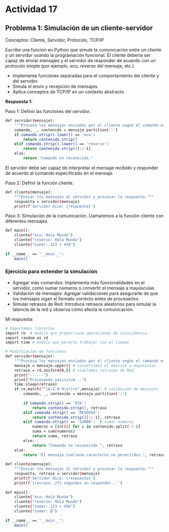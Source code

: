 # Actividad 17

## Problema 1: Simulación de un cliente-servidor

Conceptos: Cliente, Servidor, Protocolo, TCP/IP

Escribe una función en Python que simule la comunicación entre un cliente y un servidor usando la programación funcional. El cliente debería ser capaz de enviar mensajes y el servidor de responder de acuerdo con un protocolo simple (por ejemplo, eco, reverso del mensaje, etc.).

+ Implementa funciones separadas para el comportamiento del cliente y del servidor.
+ Simula el envío y recepción de mensajes.
+ Aplica conceptos de TCP/IP en un contexto abstracto.

**Respuesta 1:**

Paso 1: Definir las funciones del servidor.

```bash
def servidor(mensaje):
    """Procesa los mensajes enviados por el cliente según el comando especificado."""
    comando, _, contenido = mensaje.partition(':')
    if comando.strip().lower() == 'eco':
        return contenido.strip()
    elif comando.strip().lower() == 'reverso':
        return contenido.strip()[::-1]
    else:
        return "Comando no reconocido."
```
El servidor debe ser capaz de interpretar el mensaje recibido y responder de acuerdo al comando especificado en el mensaje.

Paso 2: Definir la función cliente.

```bash
def cliente(mensaje):
    """Enviar los mensajes al servidor y procesar la respuesta."""
    respuesta = servidor(mensaje)
    print(f'Servidor dice: {respuesta}')
```

Paso 3: Simulación de la comunicación. Llamaremos a la función cliente con diferentes mensajes.

```bash
def main():
    cliente("eco: Hola Mundo")
    cliente("reverso: Hola Mundo")
    cliente("sumar: 123 + 456")
    
if __name__ == "__main__":
    main()
```

### Ejercicio para extender la simulación
+ Agregar más comandos: Implementa más funcionalidades en el servidor, como sumar números o convertir el mensaje a mayúsculas.
+ Validación de mensajes: Agregar validaciones para asegurarte de que los mensajes sigan el formato correcto antes de procesarlos.
+ Simular retrasos de Red: Introduce retrasos aleatorios para simular la latencia de la red y observa cómo afecta la comunicación. 

Mi respuesta:

```bash
# Importamos librerías
import re  # módulo que proporciona operaciones de coincidencia
import random as rd
import time # módulo que permite trabajar con el tiempo

# Modificación de funciones 
def servidor(mensaje):
    """Procesa los mensajes enviados por el cliente según el comando especificado."""
    mensaje = mensaje.upper() # convertimos el mensaje a mayúsculas
    retraso = rd.uniform(0,5) # simulamos retrasos de Red
    print("------")
    print("Procesando solicitud...")
    time.sleep(retraso)
    if re.match("^[A-Z:0-9\s+]+$",mensaje): # validación de mensajes
        comando, _, contenido = mensaje.partition(':')
        
        if comando.strip() == 'ECO':
            return contenido.strip(), retraso
        elif comando.strip() == 'REVERSO':
            return contenido.strip()[::-1], retraso
        elif comando.strip() == 'SUMAR':  # sumar números
            numeros = [int(i) for i in contenido.split('+')]
            suma = sum(numeros)
            return suma, retraso
        else:
            return "Comando no reconocido.", retraso
    else:
        return "El mensaje contiene caracteres no permitidos.", retraso
    
def cliente(mensaje):
    """Enviar los mensajes al servidor y procesar la respuesta."""
    respuesta, retraso = servidor(mensaje)
    print(f'Servidor dice: {respuesta}')
    print(f'{retraso:.2f} segundos en responder...')
    
def main():
    cliente("eco: Hola Mundo")
    cliente("reverso: Hola Mundo")
    cliente("sumar: 123 + 456")
    cliente("sumar: @")
    
if __name__ == "__main__":
    main()
```